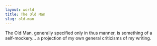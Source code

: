 ```yaml
---
layout: world
title: The Old Man
slug: old-man
---
```

The Old Man, generally specified only in thus manner, is something of a self-mockery...  a projection of my own general criticisms of my writing.
